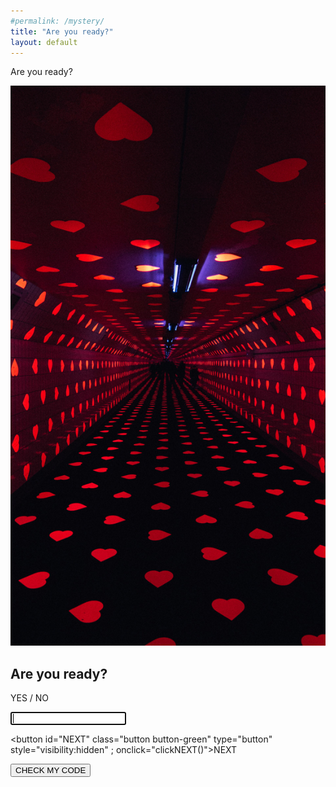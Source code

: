 ```yaml
---
#permalink: /mystery/
title: "Are you ready?"
layout: default
---
```


Are you ready?

![unsplash-hearts](images/unsplash-hearts.jpg)

## Are you ready?

YES / NO

<form class="form1" onSubmit="checkCODE(); return false; ">
    <input class="form1" type="text" id="enterCODE" required autofocus>
</form>

<button id="NEXT" class="button button-green" type="button" style="visibility:hidden" ; onclick="clickNEXT()">NEXT</button>

<p id="checkCODE"></p>

<button class="button button-blue" type="button" value="checkMyCode" onclick="checkCODE()">CHECK MY CODE</button>

<script src="js/000-mission-begins.js"></script>

<!-- Global site tag (gtag.js) - Google Analytics -->
<script async src="https://www.googletagmanager.com/gtag/js?id=G-WSPWTG9RX7"></script>
<script>
    window.dataLayer = window.dataLayer || [];
    function gtag() {
        dataLayer.push(arguments);
    }
    gtag('js', new Date());
    gtag('config', 'G-WSPWTG9RX7');
</script>
